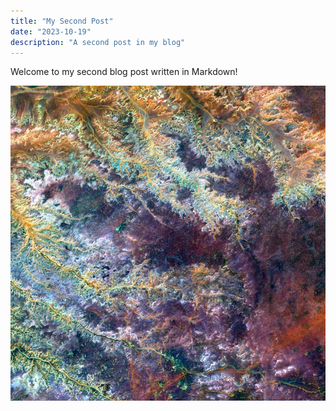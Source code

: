 ```yaml
---
title: "My Second Post"
date: "2023-10-19"
description: "A second post in my blog"
---
```


Welcome to my second blog post written in Markdown!

![Sample Image](/images/sample-image.jpg)